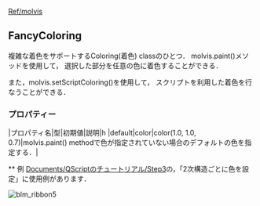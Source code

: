 [Ref/molvis](../../Ref/molvis)

## FancyColoring
複雑な着色をサポートするColoring(着色) classのひとつ．
molvis.paint()メソッドを使用して，
選択した部分を任意の色に着色することができる．

また，molvis.setScriptColoring()を使用して，
スクリプトを利用した着色を行なうことができる．

### プロパティー
|プロパティ名|型|初期値|説明|h
|default|color|color(1.0, 1.0, 0.7)|molvis.paint() methodで色が指定されていない場合のデフォルトの色を指定する．|

** 例
[Documents/QScriptのチュートリアル/Step3](../../Documents/QScriptのチュートリアル/Step3)の，「2次構造ごとに色を設定」に使用例があります．

![blm_ribbon5](../../assets/images/Ref/molvis/FancyColoring/blm_ribbon5.png)

